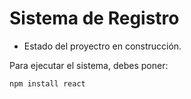 <h1> Sistema de Registro</h1>

- Estado del proyectro en construcción.

Para ejecutar el sistema, debes poner:

```npm install react```
